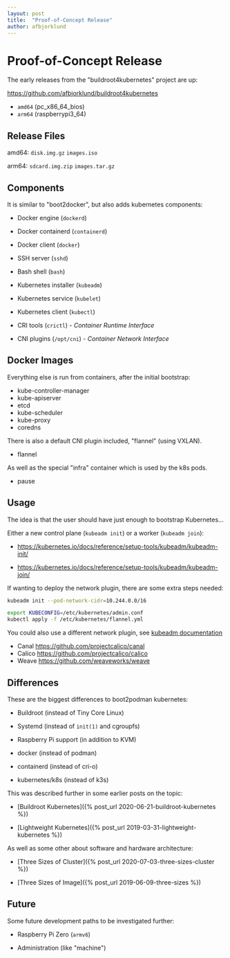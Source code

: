 ```yaml
---
layout: post
title:  "Proof-of-Concept Release"
author: afbjorklund
---
```


# Proof-of-Concept Release

The early releases from the "buildroot4kubernetes" project are up:

<https://github.com/afbjorklund/buildroot4kubernetes>

* `amd64` (pc_x86_64_bios)
* `arm64` (raspberrypi3_64)

## Release Files

amd64:
`disk.img.gz`
`images.iso`

arm64:
`sdcard.img.zip`
`images.tar.gz`

## Components

It is similar to "boot2docker", but also adds kubernetes components:

* Docker engine (`dockerd`)
* Docker containerd (`containerd`)
* Docker client (`docker`)

* SSH server (`sshd`)
* Bash shell (`bash`)

* Kubernetes installer (`kubeadm`)
* Kubernetes service (`kubelet`)
* Kubernetes client (`kubectl`)

* CRI tools (`crictl`) - _Container Runtime Interface_
* CNI plugins (`/opt/cni`) - _Container Network Interface_

## Docker Images

Everything else is run from containers, after the initial bootstrap:

* kube-controller-manager
* kube-apiserver
* etcd
* kube-scheduler
* kube-proxy
* coredns

There is also a default CNI plugin included, "flannel" (using VXLAN).

* flannel

As well as the special "infra" container which is used by the k8s pods.

* pause

## Usage

The idea is that the user should have just enough to bootstrap Kubernetes...

Either a new control plane (`kubeadm init`) or a worker (`kubeadm join`):

* <https://kubernetes.io/docs/reference/setup-tools/kubeadm/kubeadm-init/>

* <https://kubernetes.io/docs/reference/setup-tools/kubeadm/kubeadm-join/>

If wanting to deploy the network plugin, there are some extra steps needed:

```sh
kubeadm init --pod-network-cidr=10.244.0.0/16

export KUBECONFIG=/etc/kubernetes/admin.conf
kubectl apply -f /etc/kubernetes/flannel.yml
```

You could also use a different network plugin, see [kubeadm documentation](https://kubernetes.io/docs/setup/production-environment/tools/kubeadm/create-cluster-kubeadm/#pod-network)

* Canal <https://github.com/projectcalico/canal>
* Calico <https://github.com/projectcalico/calico>
* Weave <https://github.com/weaveworks/weave>

## Differences

These are the biggest differences to boot2podman kubernetes:

* Buildroot (instead of Tiny Core Linux)
* Systemd (instead of `init(1)` and cgroupfs)
* Raspberry Pi support (in addition to KVM)

* docker (instead of podman)
* containerd (instead of cri-o)
* kubernetes/k8s (instead of k3s)

This was described further in some earlier posts on the topic:

* [Buildroot Kubernetes]({% post_url 2020-06-21-buildroot-kubernetes %})

* [Lightweight Kubernetes]({% post_url 2019-03-31-lightweight-kubernetes %})

As well as some other about software and hardware architecture:

* [Three Sizes of Cluster]({% post_url 2020-07-03-three-sizes-cluster %})

* [Three Sizes of Image]({% post_url 2019-06-09-three-sizes %})

## Future

Some future development paths to be investigated further:

* Raspberry Pi Zero (`armv6`)

* Administration (like "machine")

